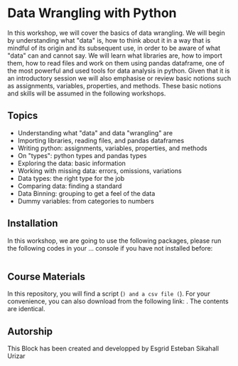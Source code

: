# Data Wrangling with Python 
In this workshop, we will cover the basics of data wrangling. We will begin by understanding what "data" is, how to think about it in a way that is mindful of its origin and its subsequent use, in order to be aware of what "data" can and cannot say. We will learn what libraries are, how to import them, how to read files and work on them using pandas dataframe, one of the most powerful and used tools for data analysis in python. Given that it is an introductory session we will also emphasise or review basic notions such as assignments, variables, properties, and methods. These basic notions and skills will be assumed in the following workshops.

## Topics
* Understanding what "data" and data "wrangling" are
* Importing libraries, reading files, and pandas dataframes
* Writing python: assignments, variables, properties, and methods
* On "types": python types and pandas types
* Exploring the data: basic information
* Working with missing data: errors, omissions, variations
* Data types: the right type for the job
* Comparing data: finding a standard
* Data Binning: grouping to get a feel of the data
* Dummy variables: from categories to numbers


## Installation
In this workshop, we are going to use the following packages, please run the following codes in your ... console if you have not installed before:

```
```

## Course Materials
In this repository, you will find a  script (``) and a csv file (``). For your convenience, you can also download from the following link: . The contents are identical.


## Autorship
This Block has been created and developped by Esgrid Esteban Sikahall Urizar 
